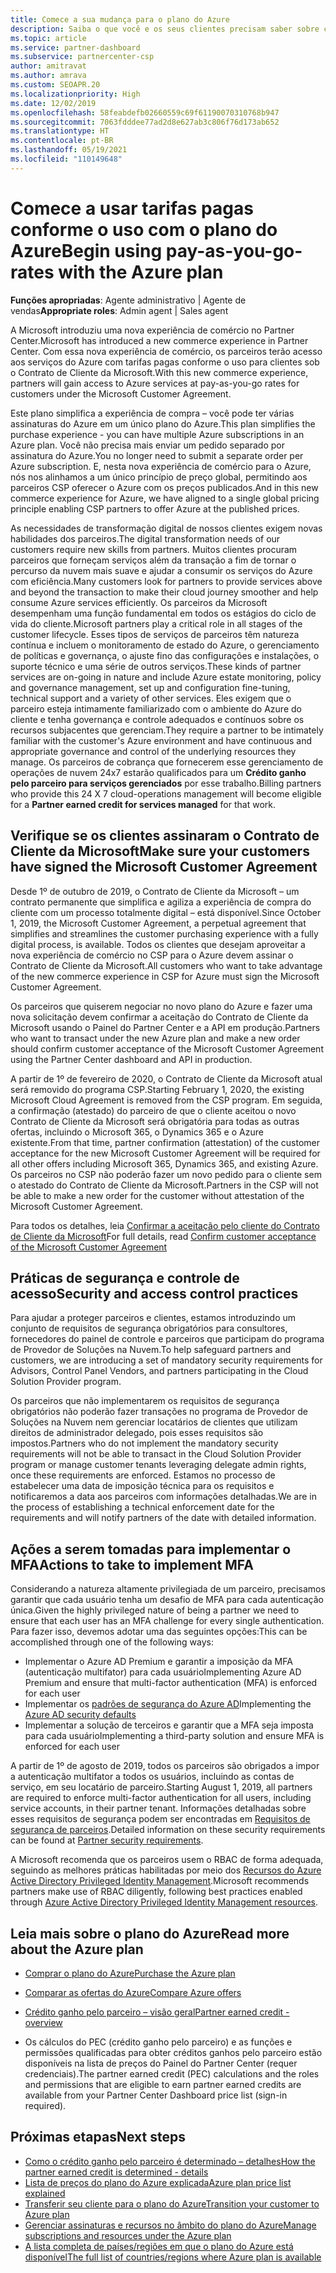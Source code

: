 ```yaml
---
title: Comece a sua mudança para o plano do Azure
description: Saiba o que você e os seus clientes precisam saber sobre como usar o plano pago conforme o uso do Azure, incluindo as primeiras etapas, as precauções de segurança e como começar.
ms.topic: article
ms.service: partner-dashboard
ms.subservice: partnercenter-csp
author: amitravat
ms.author: amrava
ms.custom: SEOAPR.20
ms.localizationpriority: High
ms.date: 12/02/2019
ms.openlocfilehash: 58feabdefb02660559c69f61190070310768b947
ms.sourcegitcommit: 7063fdddee77ad2d8e627ab3c806f76d173ab652
ms.translationtype: HT
ms.contentlocale: pt-BR
ms.lasthandoff: 05/19/2021
ms.locfileid: "110149648"
---
```

# <a name="begin-using-pay-as-you-go-rates-with-the-azure-plan"></a><span data-ttu-id="b7849-103">Comece a usar tarifas pagas conforme o uso com o plano do Azure</span><span class="sxs-lookup"><span data-stu-id="b7849-103">Begin using pay-as-you-go-rates with the Azure plan</span></span>

<span data-ttu-id="b7849-104">**Funções apropriadas**: Agente administrativo | Agente de vendas</span><span class="sxs-lookup"><span data-stu-id="b7849-104">**Appropriate roles**: Admin agent | Sales agent</span></span>


<span data-ttu-id="b7849-105">A Microsoft introduziu uma nova experiência de comércio no Partner Center.</span><span class="sxs-lookup"><span data-stu-id="b7849-105">Microsoft has introduced a new commerce experience in Partner Center.</span></span>  <span data-ttu-id="b7849-106">Com essa nova experiência de comércio, os parceiros terão acesso aos serviços do Azure com tarifas pagas conforme o uso para clientes sob o Contrato de Cliente da Microsoft.</span><span class="sxs-lookup"><span data-stu-id="b7849-106">With this new commerce experience, partners will gain access to Azure services at pay-as-you-go rates for customers under the Microsoft Customer Agreement.</span></span>

<span data-ttu-id="b7849-107">Este plano simplifica a experiência de compra – você pode ter várias assinaturas do Azure em um único plano do Azure.</span><span class="sxs-lookup"><span data-stu-id="b7849-107">This plan simplifies the purchase experience - you can have multiple Azure subscriptions in an Azure plan.</span></span> <span data-ttu-id="b7849-108">Você não precisa mais enviar um pedido separado por assinatura do Azure.</span><span class="sxs-lookup"><span data-stu-id="b7849-108">You no longer need to submit a separate order per Azure subscription.</span></span> <span data-ttu-id="b7849-109">E, nesta nova experiência de comércio para o Azure, nós nos alinhamos a um único princípio de preço global, permitindo aos parceiros CSP oferecer o Azure com os preços publicados.</span><span class="sxs-lookup"><span data-stu-id="b7849-109">And in this new commerce experience for Azure, we have aligned to a single global pricing principle enabling CSP partners to offer Azure at the published prices.</span></span>

<span data-ttu-id="b7849-110">As necessidades de transformação digital de nossos clientes exigem novas habilidades dos parceiros.</span><span class="sxs-lookup"><span data-stu-id="b7849-110">The digital transformation needs of our customers require new skills from partners.</span></span> <span data-ttu-id="b7849-111">Muitos clientes procuram parceiros que forneçam serviços além da transação a fim de tornar o percurso da nuvem mais suave e ajudar a consumir os serviços do Azure com eficiência.</span><span class="sxs-lookup"><span data-stu-id="b7849-111">Many customers look for partners to provide services above and beyond the transaction to make their cloud journey smoother and help consume Azure services efficiently.</span></span> <span data-ttu-id="b7849-112">Os parceiros da Microsoft desempenham uma função fundamental em todos os estágios do ciclo de vida do cliente.</span><span class="sxs-lookup"><span data-stu-id="b7849-112">Microsoft partners play a critical role in all stages of the customer lifecycle.</span></span> <span data-ttu-id="b7849-113">Esses tipos de serviços de parceiros têm natureza contínua e incluem o monitoramento de estado do Azure, o gerenciamento de políticas e governança, o ajuste fino das configurações e instalações, o suporte técnico e uma série de outros serviços.</span><span class="sxs-lookup"><span data-stu-id="b7849-113">These kinds of partner services are on-going in nature and include Azure estate monitoring, policy and governance management, set up and configuration fine-tuning, technical support and a variety of other services.</span></span> <span data-ttu-id="b7849-114">Eles exigem que o parceiro esteja intimamente familiarizado com o ambiente do Azure do cliente e tenha governança e controle adequados e contínuos sobre os recursos subjacentes que gerenciam.</span><span class="sxs-lookup"><span data-stu-id="b7849-114">They require a partner to be intimately familiar with the customer's Azure environment and have continuous and appropriate governance and control of the underlying resources they manage.</span></span> <span data-ttu-id="b7849-115">Os parceiros de cobrança que fornecerem esse gerenciamento de operações de nuvem 24x7 estarão qualificados para um **Crédito ganho pelo parceiro para serviços gerenciados** por esse trabalho.</span><span class="sxs-lookup"><span data-stu-id="b7849-115">Billing partners who provide this 24 X 7 cloud-operations management will become eligible for a **Partner earned credit for services managed** for that work.</span></span>

## <a name="make-sure-your-customers-have-signed-the-microsoft-customer-agreement"></a><span data-ttu-id="b7849-116">Verifique se os clientes assinaram o Contrato de Cliente da Microsoft</span><span class="sxs-lookup"><span data-stu-id="b7849-116">Make sure your customers have signed the Microsoft Customer Agreement</span></span>

<span data-ttu-id="b7849-117">Desde 1º de outubro de 2019, o Contrato de Cliente da Microsoft – um contrato permanente que simplifica e agiliza a experiência de compra do cliente com um processo totalmente digital – está disponível.</span><span class="sxs-lookup"><span data-stu-id="b7849-117">Since October 1, 2019, the Microsoft Customer Agreement, a perpetual agreement that simplifies and streamlines the customer purchasing experience with a fully digital process, is available.</span></span> <span data-ttu-id="b7849-118">Todos os clientes que desejam aproveitar a nova experiência de comércio no CSP para o Azure devem assinar o Contrato de Cliente da Microsoft.</span><span class="sxs-lookup"><span data-stu-id="b7849-118">All customers who want to take advantage of the new commerce experience in CSP for Azure must sign the Microsoft Customer Agreement.</span></span>

<span data-ttu-id="b7849-119">Os parceiros que quiserem negociar no novo plano do Azure e fazer uma nova solicitação devem confirmar a aceitação do Contrato de Cliente da Microsoft usando o Painel do Partner Center e a API em produção.</span><span class="sxs-lookup"><span data-stu-id="b7849-119">Partners who want to transact under the new Azure plan and make a new order should confirm customer acceptance of the Microsoft Customer Agreement using the Partner Center dashboard and API in production.</span></span>

<span data-ttu-id="b7849-120">A partir de 1º de fevereiro de 2020, o Contrato de Cliente da Microsoft atual será removido do programa CSP.</span><span class="sxs-lookup"><span data-stu-id="b7849-120">Starting February 1, 2020, the existing Microsoft Cloud Agreement is removed from the CSP program.</span></span> <span data-ttu-id="b7849-121">Em seguida, a confirmação (atestado) do parceiro de que o cliente aceitou o novo Contrato de Cliente da Microsoft será obrigatória para todas as outras ofertas, incluindo o Microsoft 365, o Dynamics 365 e o Azure existente.</span><span class="sxs-lookup"><span data-stu-id="b7849-121">From that time, partner confirmation (attestation) of the customer acceptance for the new Microsoft Customer Agreement will be required for all other offers including Microsoft 365, Dynamics 365, and existing Azure.</span></span> <span data-ttu-id="b7849-122">Os parceiros no CSP não poderão fazer um novo pedido para o cliente sem o atestado do Contrato de Cliente da Microsoft.</span><span class="sxs-lookup"><span data-stu-id="b7849-122">Partners in the CSP will not be able to make a new order for the customer without attestation of the Microsoft Customer Agreement.</span></span>

<span data-ttu-id="b7849-123">Para todos os detalhes, leia [Confirmar a aceitação pelo cliente do Contrato de Cliente da Microsoft](confirm-customer-agreement.md)</span><span class="sxs-lookup"><span data-stu-id="b7849-123">For full details, read [Confirm customer acceptance of the Microsoft Customer Agreement](confirm-customer-agreement.md)</span></span>

## <a name="security-and-access-control-practices"></a><span data-ttu-id="b7849-124">Práticas de segurança e controle de acesso</span><span class="sxs-lookup"><span data-stu-id="b7849-124">Security and access control practices</span></span>

<span data-ttu-id="b7849-125">Para ajudar a proteger parceiros e clientes, estamos introduzindo um conjunto de requisitos de segurança obrigatórios para consultores, fornecedores do painel de controle e parceiros que participam do programa de Provedor de Soluções na Nuvem.</span><span class="sxs-lookup"><span data-stu-id="b7849-125">To help safeguard partners and customers, we are introducing a set of mandatory security requirements for Advisors, Control Panel Vendors, and partners participating in the Cloud Solution Provider program.</span></span>

<span data-ttu-id="b7849-126">Os parceiros que não implementarem os requisitos de segurança obrigatórios não poderão fazer transações no programa de Provedor de Soluções na Nuvem nem gerenciar locatários de clientes que utilizam direitos de administrador delegado, pois esses requisitos são impostos.</span><span class="sxs-lookup"><span data-stu-id="b7849-126">Partners who do not implement the mandatory security requirements will not be able to transact in the Cloud Solution Provider program or manage customer tenants leveraging delegate admin rights, once these requirements are enforced.</span></span> <span data-ttu-id="b7849-127">Estamos no processo de estabelecer uma data de imposição técnica para os requisitos e notificaremos a data aos parceiros com informações detalhadas.</span><span class="sxs-lookup"><span data-stu-id="b7849-127">We are in the process of establishing a technical enforcement date for the requirements and will notify partners of the date with detailed information.</span></span>

## <a name="actions-to-take-to-implement-mfa"></a><span data-ttu-id="b7849-128">Ações a serem tomadas para implementar o MFA</span><span class="sxs-lookup"><span data-stu-id="b7849-128">Actions to take to implement MFA</span></span>

<span data-ttu-id="b7849-129">Considerando a natureza altamente privilegiada de um parceiro, precisamos garantir que cada usuário tenha um desafio de MFA para cada autenticação única.</span><span class="sxs-lookup"><span data-stu-id="b7849-129">Given the highly privileged nature of being a partner we need to ensure that each user has an MFA challenge for every single authentication.</span></span> <span data-ttu-id="b7849-130">Para fazer isso, devemos adotar uma das seguintes opções:</span><span class="sxs-lookup"><span data-stu-id="b7849-130">This can be accomplished through one of the following ways:</span></span>

- <span data-ttu-id="b7849-131">Implementar o Azure AD Premium e garantir a imposição da MFA (autenticação multifator) para cada usuário</span><span class="sxs-lookup"><span data-stu-id="b7849-131">Implementing Azure AD Premium and ensure that multi-factor authentication (MFA) is enforced for each user</span></span>
- <span data-ttu-id="b7849-132">Implementar os [padrões de segurança do Azure AD](/azure/active-directory/conditional-access/concept-conditional-access-security-defaults)</span><span class="sxs-lookup"><span data-stu-id="b7849-132">Implementing the [Azure AD security defaults](/azure/active-directory/conditional-access/concept-conditional-access-security-defaults)</span></span>
- <span data-ttu-id="b7849-133">Implementar a solução de terceiros e garantir que a MFA seja imposta para cada usuário</span><span class="sxs-lookup"><span data-stu-id="b7849-133">Implementing a third-party solution and ensure MFA is enforced for each user</span></span>

<span data-ttu-id="b7849-134">A partir de 1º de agosto de 2019, todos os parceiros são obrigados a impor a autenticação multifator a todos os usuários, incluindo as contas de serviço, em seu locatário de parceiro.</span><span class="sxs-lookup"><span data-stu-id="b7849-134">Starting August 1, 2019, all partners are required to enforce multi-factor authentication for all users, including service accounts, in their partner tenant.</span></span> <span data-ttu-id="b7849-135">Informações detalhadas sobre esses requisitos de segurança podem ser encontradas em [Requisitos de segurança de parceiros](partner-security-requirements.md).</span><span class="sxs-lookup"><span data-stu-id="b7849-135">Detailed information on these security requirements can be found at [Partner security requirements](partner-security-requirements.md).</span></span>

<span data-ttu-id="b7849-136">A Microsoft recomenda que os parceiros usem o RBAC de forma adequada, seguindo as melhores práticas habilitadas por meio dos [Recursos do Azure Active Directory Privileged Identity Management](/azure/active-directory/privileged-identity-management/pim-configure).</span><span class="sxs-lookup"><span data-stu-id="b7849-136">Microsoft recommends partners make use of RBAC diligently, following best practices enabled through [Azure Active Directory Privileged Identity Management resources](/azure/active-directory/privileged-identity-management/pim-configure).</span></span>

## <a name="read-more-about-the-azure-plan"></a><span data-ttu-id="b7849-137">Leia mais sobre o plano do Azure</span><span class="sxs-lookup"><span data-stu-id="b7849-137">Read more about the Azure plan</span></span>

- [<span data-ttu-id="b7849-138">Comprar o plano do Azure</span><span class="sxs-lookup"><span data-stu-id="b7849-138">Purchase the Azure plan</span></span>](purchase-azure-plan.md)

- [<span data-ttu-id="b7849-139">Comparar as ofertas do Azure</span><span class="sxs-lookup"><span data-stu-id="b7849-139">Compare Azure offers</span></span>](compare-azure-offers.md)

- [<span data-ttu-id="b7849-140">Crédito ganho pelo parceiro – visão geral</span><span class="sxs-lookup"><span data-stu-id="b7849-140">Partner earned credit - overview</span></span>](partner-earned-credit.md)

- <span data-ttu-id="b7849-141">Os cálculos do PEC (crédito ganho pelo parceiro) e as funções e permissões qualificadas para obter créditos ganhos pelo parceiro estão disponíveis na lista de preços do Painel do Partner Center (requer credenciais).</span><span class="sxs-lookup"><span data-stu-id="b7849-141">The partner earned credit (PEC) calculations and the roles and permissions that are eligible to earn partner earned credits are available from your Partner Center Dashboard price list (sign-in required).</span></span>

## <a name="next-steps"></a><span data-ttu-id="b7849-142">Próximas etapas</span><span class="sxs-lookup"><span data-stu-id="b7849-142">Next steps</span></span> 

- [<span data-ttu-id="b7849-143">Como o crédito ganho pelo parceiro é determinado – detalhes</span><span class="sxs-lookup"><span data-stu-id="b7849-143">How the partner earned credit is determined - details</span></span>](partner-earned-credit-explanation.md)
- [<span data-ttu-id="b7849-144">Lista de preços do plano do Azure explicada</span><span class="sxs-lookup"><span data-stu-id="b7849-144">Azure plan price list explained</span></span>](azure-plan-price-list.md)
- [<span data-ttu-id="b7849-145">Transferir seu cliente para o plano do Azure</span><span class="sxs-lookup"><span data-stu-id="b7849-145">Transition your customer to Azure plan</span></span>](azure-plan-transition.md)
- [<span data-ttu-id="b7849-146">Gerenciar assinaturas e recursos no âmbito do plano do Azure</span><span class="sxs-lookup"><span data-stu-id="b7849-146">Manage subscriptions and resources under the Azure plan</span></span>](azure-plan-manage.md)
- [<span data-ttu-id="b7849-147">A lista completa de países/regiões em que o plano do Azure está disponível</span><span class="sxs-lookup"><span data-stu-id="b7849-147">The full list of countries/regions where Azure plan is available</span></span>](https://query.prod.cms.rt.microsoft.com/cms/api/am/binary/RE3QN0x)